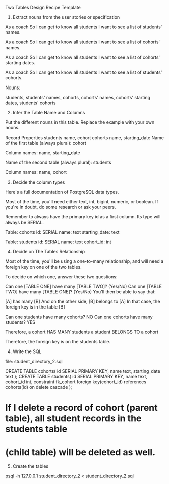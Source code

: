 Two Tables Design Recipe Template

1. Extract nouns from the user stories or specification

As a coach
So I can get to know all students
I want to see a list of students' names.

As a coach
So I can get to know all students
I want to see a list of cohorts' names.

As a coach
So I can get to know all students
I want to see a list of cohorts' starting dates.

As a coach
So I can get to know all students
I want to see a list of students' cohorts.

Nouns:

students, students' names, cohorts, cohorts' names, cohorts' starting dates, students' cohorts

2. Infer the Table Name and Columns

Put the different nouns in this table. Replace the example with your own nouns.

Record  	Properties
students	name, cohort
cohorts     name, starting_date
Name of the first table (always plural): cohort

Column names: name, starting_date

Name of the second table (always plural): students

Column names: name, cohort

3. Decide the column types

Here's a full documentation of PostgreSQL data types.

Most of the time, you'll need either text, int, bigint, numeric, or boolean. If you're in doubt, do some research or ask your peers.

Remember to always have the primary key id as a first column. Its type will always be SERIAL.


Table: cohorts
id: SERIAL
name: text
starting_date: text

Table: students
id: SERIAL
name: text
cohort_id: int

4. Decide on The Tables Relationship

Most of the time, you'll be using a one-to-many relationship, and will need a foreign key on one of the two tables.

To decide on which one, answer these two questions:

Can one [TABLE ONE] have many [TABLE TWO]? (Yes/No)
Can one [TABLE TWO] have many [TABLE ONE]? (Yes/No)
You'll then be able to say that:

[A] has many [B]
And on the other side, [B] belongs to [A]
In that case, the foreign key is in the table [B]

Can one students have many cohorts? NO
Can one cohorts have many students? YES

Therefore,
a cohort HAS MANY students
a student BELONGS TO a cohort

Therefore, the foreign key is on the students table.

4. Write the SQL

file: student_directory_2.sql

CREATE TABLE cohorts(
    id SERIAL PRIMARY KEY,
    name text,
    starting_date text 
);
CREATE TABLE students(
    id SERIAL PRIMARY KEY,
    name text,
    cohort_id int,
    constraint fk_cohort foreign key(cohort_id)
    references cohorts(id)
    on delete cascade
);

# If I delete a record of cohort (parent table), all student records in the students table
# (child table) will be deleted as well.

5. Create the tables

psql -h 127.0.0.1 student_directory_2 < student_directory_2.sql